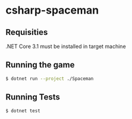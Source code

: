 # csharp-spaceman

## Requisities

.NET Core 3.1 must be installed in target machine

## Running the game

```bash
$ dotnet run --project ./Spaceman
```

## Running Tests

```bash
$ dotnet test
```